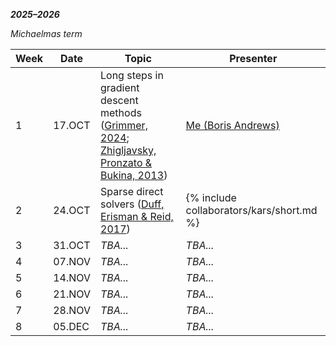 ***2025–2026***

*Michaelmas term*

| Week | Date | Topic | Presenter |
| --- | --- | --- | --- |
| 1 | 17.OCT | Long steps in gradient descent methods ([Grimmer, 2024](/reading-group/references/#grimmer-2024); [Zhigljavsky, Pronzato & Bukina, 2013](/reading-group//references/#zhigljavsky-pronzato-bukina-2013)) | [Me (Boris Andrews)](/) |
| 2 | 24.OCT | Sparse direct solvers ([Duff, Erisman & Reid, 2017](/reading-group/references/#duff-erisman-reid-2017)) | {% include collaborators/kars/short.md %} |
| 3 | 31.OCT | *TBA...* | *TBA...* |
| 4 | 07.NOV | *TBA...* | *TBA...* |
| 5 | 14.NOV | *TBA...* | *TBA...* |
| 6 | 21.NOV | *TBA...* | *TBA...* |
| 7 | 28.NOV | *TBA...* | *TBA...* |
| 8 | 05.DEC | *TBA...* | *TBA...* |

<!-- *Christmas holiday*

| Week | Date | Topic | Presenter |
| --- | --- | --- | --- |
| 3 | 12.DEC | *TBA...* | *TBA...* |
| 4 | 19.DEC | *TBA...* | *TBA...* |
| 4 | 26.DEC | *(On break)* | |
| 4 | 02.JAN | *(On break)* | |
| 3 | 09.JAN | *TBA...* | *TBA...* |
| 4 | 16.JAN | *TBA...* | *TBA...* | -->